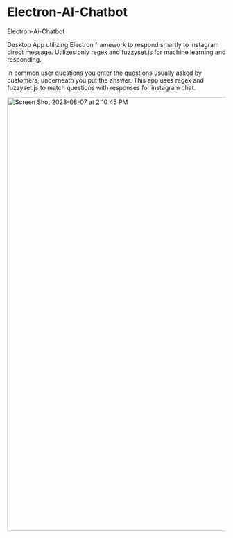 # Electron-AI-Chatbot
Electron-Ai-Chatbot

Desktop App utilizing Electron framework to respond smartly to instagram direct message. Utilizes only regex and fuzzyset.js for machine
learning and responding.

In common user questions you enter the questions usually asked by customers, underneath you put the answer.
This app uses regex and fuzzyset.js to match questions with responses for instagram chat. 

<img width="1001" alt="Screen Shot 2023-08-07 at 2 10 45 PM" src="https://github.com/malikdreamy/Electron-AI-Chatbot/assets/119153047/fb3f59fa-f9e2-4a35-b9bd-41bd3a9dd474">
